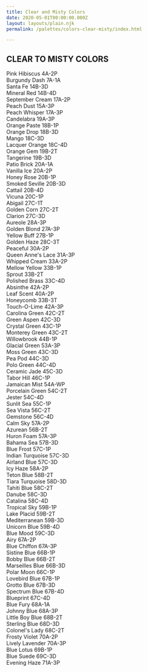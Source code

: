 ```yaml
---
title: Clear and Misty Colors
date: 2020-05-01T00:00:00.000Z
layout: layouts/plain.njk
permalink: /palettes/colors-clear-misty/index.html

---
```


<div class="color-chart">
<h2>CLEAR TO MISTY COLORS</h2>
<div><span class="color-swatch" style="background-color: #EFDEDE;"></span><span class="color-name">Pink Hibiscus</span><span> 4A-2P</span></div>
<div><span class="color-swatch" style="background-color: #794440;"></span><span class="color-name">Burgundy Dash</span><span> 7A-1A</span></div>
<div><span class="color-swatch" style="background-color: #CE9384;"></span><span class="color-name">Santa Fe</span><span> 14B-3D</span></div>
<div><span class="color-swatch" style="background-color: #BD7B6B;"></span><span class="color-name">Mineral Red</span><span> 14B-4D</span></div>
<div><span class="color-swatch" style="background-color: #F4E9DA;"></span><span class="color-name">September Cream</span><span> 17A-2P</span></div>
<div><span class="color-swatch" style="background-color: #F2D7CD;"></span><span class="color-name">Peach Dust</span><span> 15A-3P</span></div>
<div><span class="color-swatch" style="background-color: #F2D9C4;"></span><span class="color-name">Peach Whisper</span><span> 17A-3P</span></div>
<div><span class="color-swatch" style="background-color: #F4E0B8;"></span><span class="color-name">Candelabra</span><span> 19A-3P</span></div>
<div><span class="color-swatch" style="background-color: #F1D2AB;"></span><span class="color-name">Orange Paste</span><span> 18B-1P</span></div>
<div><span class="color-swatch" style="background-color: #E3A772;"></span><span class="color-name">Orange Drop</span><span> 18B-3D</span></div>
<div><span class="color-swatch" style="background-color: #D5996B;"></span><span class="color-name">Mango</span><span> 18C-3D</span></div>
<div><span class="color-swatch" style="background-color: #C78254;"></span><span class="color-name">Lacquer Orange</span><span> 18C-4D</span></div>
<div><span class="color-swatch" style="background-color: #F1C687;"></span><span class="color-name">Orange Gem</span><span> 19B-2T</span></div>
<div><span class="color-swatch" style="background-color: #EDB469;"></span><span class="color-name">Tangerine</span><span> 19B-3D</span></div>
<div><span class="color-swatch" style="background-color: #A26E49;"></span><span class="color-name">Patio Brick</span><span> 20A-1A</span></div>
<div><span class="color-swatch" style="background-color: #EDDFCC;"></span><span class="color-name">Vanilla Ice</span><span> 20A-2P</span></div>
<div><span class="color-swatch" style="background-color: #E3C7AA;"></span><span class="color-name">Honey Rose</span><span> 20B-1P</span></div>
<div><span class="color-swatch" style="background-color: #C19873;"></span><span class="color-name">Smoked Seville</span><span> 20B-3D</span></div>
<div><span class="color-swatch" style="background-color: #B38561;"></span><span class="color-name">Cattail</span><span> 20B-4D</span></div>
<div><span class="color-swatch" style="background-color: #DABD9F;"></span><span class="color-name">Vicuna</span><span> 20C-1P</span></div>
<div><span class="color-swatch" style="background-color: #F0CE8D;"></span><span class="color-name">Abigail</span><span> 27C-1T</span></div>
<div><span class="color-swatch" style="background-color: #F1C877;"></span><span class="color-name">Golden Corn</span><span> 27C-2T</span></div>
<div><span class="color-swatch" style="background-color: #EAB85A;"></span><span class="color-name">Clarion</span><span> 27C-3D</span></div>
<!--div>---</div-->
<div><span class="color-swatch" style="background-color: #f5e9c0;"></span><span class="color-name">Aureole</span><span> 28A-3P</span></div>
<div><span class="color-swatch" style="background-color: #f5e2ac;"></span><span class="color-name">Golden Blond</span><span> 27A-3P</span></div>
<div><span class="color-swatch" style="background-color: #f6db99;"></span><span class="color-name">Yellow Buff</span><span> 27B-1P</span></div>
<div><span class="color-swatch" style="background-color: #efcd70;"></span><span class="color-name">Golden Haze</span><span> 28C-3T</span></div>
<div><span class="color-swatch" style="background-color: #f4f2d4;"></span><span class="color-name">Peaceful</span><span> 30A-2P</span></div>
<div><span class="color-swatch" style="background-color: #f5efc3;"></span><span class="color-name">Queen Anne's Lace </span><span> 31A-3P</span></div>
<div><span class="color-swatch" style="background-color: #f4efce;"></span><span class="color-name">Whipped Cream</span><span> 33A-2P</span></div>
<div><span class="color-swatch" style="background-color: #f0e5b2;"></span><span class="color-name">Mellow Yellow</span><span> 33B-1P</span></div>
<div><span class="color-swatch" style="background-color: #ebdd99;"></span><span class="color-name">Sprout</span><span> 33B-2T</span></div>
<div><span class="color-swatch" style="background-color: #c5ab56;"></span><span class="color-name">Polished Brass</span><span> 33C-4D</span></div>
<div><span class="color-swatch" style="background-color: #ecefdc;"></span><span class="color-name">Absinthe</span><span> 42A-2P</span></div>
<div><span class="color-swatch" style="background-color: #eeeec2;"></span><span class="color-name">Leaf Scent</span><span> 40A-2P</span></div>
<div><span class="color-swatch" style="background-color: #e3d281;"></span><span class="color-name">Honeycomb</span><span> 33B-3T</span></div>
<div><span class="color-swatch" style="background-color: #e4eacc;"></span><span class="color-name">Touch-O-Lime</span><span> 42A-3P</span></div>
<div><span class="color-swatch" style="background-color: #c6d4a1;"></span><span class="color-name">Carolina Green</span><span> 42C-2T</span></div>
<div><span class="color-swatch" style="background-color: #acbf7d;"></span><span class="color-name">Green Aspen</span><span> 42C-3D</span></div>
<div><span class="color-swatch" style="background-color: #d1e3bf;"></span><span class="color-name">Crystal Green</span><span> 43C-1P</span></div>
<div><span class="color-swatch" style="background-color: #b9d2a3;"></span><span class="color-name">Monterey Green</span><span> 43C-2T</span></div>
<div><span class="color-swatch" style="background-color: #c6dbba;"></span><span class="color-name">Willowbrook</span><span> 44B-1P</span></div>
<div><span class="color-swatch" style="background-color: #dcedd4;"></span><span class="color-name">Glacial Green</span><span> 53A-3P</span></div>
<div><span class="color-swatch" style="background-color: #9cbc80;"></span><span class="color-name">Moss Green</span><span> 43C-3D</span></div>
<div><span class="color-swatch" style="background-color: #8db087;"></span><span class="color-name">Pea Pod</span><span> 44C-3D</span></div>
<!-- <div>---</span><span> -->
<div><span class="color-swatch" style="background-color: #759870;"></span><span class="color-name">Polo Green</span><span> 44C-4D</span></div>
<div><span class="color-swatch" style="background-color: #8fbb89;"></span><span class="color-name">Ceramic Jade</span><span> 45C-3D</span></div>
<div><span class="color-swatch" style="background-color: #c7e2c4;"></span><span class="color-name">Tabor Hill</span><span> 46C-1P</span></div>
<div><span class="color-swatch" style="background-color: #dcebdd;"></span><span class="color-name">Jamaican Mist</span><span> 54A-WP</span></div>
<div><span class="color-swatch" style="background-color: #97c6ac;"></span><span class="color-name">Porcelain Green</span><span> 54C-2T</span></div>
<div><span class="color-swatch" style="background-color: #6ba080;"></span><span class="color-name">Jester</span><span> 54C-4D</span></div>
<div><span class="color-swatch" style="background-color: #c0ddd4;"></span><span class="color-name">Sunlit Sea</span><span> 55C-1P</span></div>
<div><span class="color-swatch" style="background-color: #98c5c0;"></span><span class="color-name">Sea Vista</span><span> 56C-2T</span></div>
<div><span class="color-swatch" style="background-color: #5e908c;"></span><span class="color-name">Gemstone</span><span> 56C-4D</span></div>
<div><span class="color-swatch" style="background-color: #dcede7;"></span><span class="color-name">Calm Sky</span><span> 57A-2P</span></div>
<div><span class="color-swatch" style="background-color: #94d3ca;"></span><span class="color-name">Azurean</span><span> 56B-2T</span></div>
<div><span class="color-swatch" style="background-color: #c5e6e2;"></span><span class="color-name">Huron Foam</span><span> 57A-3P</span></div>
<div><span class="color-swatch" style="background-color: #6cb6b3;"></span><span class="color-name">Bahama Sea</span><span> 57B-3D</span></div>
<div><span class="color-swatch" style="background-color: #b5d4d4;"></span><span class="color-name">Blue Frost</span><span> 57C-1P</span></div>
<div><span class="color-swatch" style="background-color: #72a0a4;"></span><span class="color-name">Indian Turquoise</span><span> 57C-3D</span></div>
<div><span class="color-swatch" style="background-color: #5c8b8f;"></span><span class="color-name">Airland Blue</span><span> 57C-3D</span></div>
<div><span class="color-swatch" style="background-color: #dce9e3;"></span><span class="color-name">Icy Haze</span><span> 58A-2P</span></div>
<div><span class="color-swatch" style="background-color: #8cc6cd;"></span><span class="color-name">Teton Blue</span><span> 58B-2T</span></div>
<div><span class="color-swatch" style="background-color: #67adb8;"></span><span class="color-name">Tiara Turquoise</span><span> 58D-3D</span></div>
<div><span class="color-swatch" style="background-color: #92b9c2;"></span><span class="color-name">Tahiti Blue</span><span> 58C-2T</span></div>
<div><span class="color-swatch" style="background-color: #6e9ba7;"></span><span class="color-name">Danube</span><span> 58C-3D</span></div>
<div><span class="color-swatch" style="background-color: #588692;"></span><span class="color-name">Catalina</span><span> 58C-4D</span></div>
<div><span class="color-swatch" style="background-color: #b0d6df;"></span><span class="color-name">Tropical Sky</span><span> 59B-1P</span></div>
<!-- <div>---</span><span> -->
<div><span class="color-swatch" style="background-color: #8ec4d4;"></span><span class="color-name">Lake Placid</span><span> 59B-2T</span></div>
<div><span class="color-swatch" style="background-color: #67a8bc;"></span><span class="color-name">Mediterranean</span><span> 59B-3D</span></div>
<div><span class="color-swatch" style="background-color: #5197ab;"></span><span class="color-name">Unicorn Blue</span><span> 59B-4D</span></div>
<div><span class="color-swatch" style="background-color: #6e97a6;"></span><span class="color-name">Blue Mood</span><span> 59C-3D</span></div>
<div><span class="color-swatch" style="background-color: #e0e9e9;"></span><span class="color-name">Airy</span><span> 67A-2P</span></div>
<div><span class="color-swatch" style="background-color: #bfd6e7;"></span><span class="color-name">Blue Chiffon</span><span> 67A-3P</span></div>
<div><span class="color-swatch" style="background-color: #aed2e0;"></span><span class="color-name">Sistine Blue</span><span> 66B-1P</span></div>
<div><span class="color-swatch" style="background-color: #8abed6;"></span><span class="color-name">Bobby Blue</span><span> 66B-2T</span></div>
<div><span class="color-swatch" style="background-color: #67a3c1;"></span><span class="color-name">Marseilles Blue</span><span> 66B-3D</span></div>
<div><span class="color-swatch" style="background-color: #b2cbd9;"></span><span class="color-name">Polar Moon</span><span> 66C-1P</span></div>
<div><span class="color-swatch" style="background-color: #adcde6;"></span><span class="color-name">Lovebird Blue</span><span> 67B-1P</span></div>
<div><span class="color-swatch" style="background-color: #659ad1;"></span><span class="color-name">Grotto Blue</span><span> 67B-3D</span></div>
<div><span class="color-swatch" style="background-color: #4c87c8;"></span><span class="color-name">Spectrum Blue</span><span> 67B-4D</span></div>
<div><span class="color-swatch" style="background-color: #5b83aa;"></span><span class="color-name">Blueprint</span><span> 67C-4D</span></div>
<div><span class="color-swatch" style="background-color: #3860a0;"></span><span class="color-name">Blue Fury</span><span> 68A-1A</span></div>
<div><span class="color-swatch" style="background-color: #c4d5e6;"></span><span class="color-name">Johnny Blue</span><span> 68A-3P</span></div>
<div><span class="color-swatch" style="background-color: #91afd8;"></span><span class="color-name">Little Boy Blue</span><span> 68B-2T</span></div>
<div><span class="color-swatch" style="background-color: #7293c9;"></span><span class="color-name">Sterling Blue</span><span> 68D-3D</span></div>
<div><span class="color-swatch" style="background-color: #8ba2c7;"></span><span class="color-name">Colonel's Lady</span><span> 68C-2T</span></div>
<div><span class="color-swatch" style="background-color: #e2e4e6;"></span><span class="color-name">Frosty Violet</span><span> 70A-2P</span></div>
<div><span class="color-swatch" style="background-color: #ccd3e2;"></span><span class="color-name">Lively Lavender</span><span> 70A-3P</span></div>
<div><span class="color-swatch" style="background-color: #b3c4de;"></span><span class="color-name">Blue Lotus</span><span> 69B-1P</span></div>
<div><span class="color-swatch" style="background-color: #7e94c0;"></span><span class="color-name">Blue Suede</span><span> 69C-3D</span></div>
<div><span class="color-swatch" style="background-color: #cdceda;"></span><span class="color-name">Evening Haze</span><span> 71A-3P</span></div>
</span></div>
